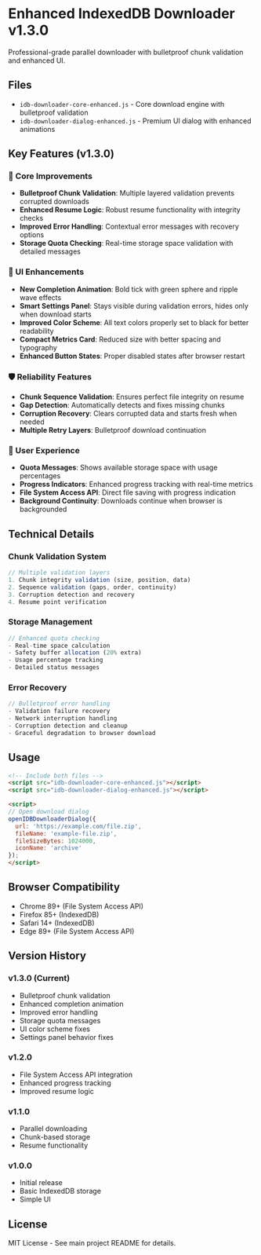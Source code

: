 # Enhanced IndexedDB Downloader v1.3.0

Professional-grade parallel downloader with bulletproof chunk validation and enhanced UI.

## Files

- `idb-downloader-core-enhanced.js` - Core download engine with bulletproof validation
- `idb-downloader-dialog-enhanced.js` - Premium UI dialog with enhanced animations

## Key Features (v1.3.0)

### 🔧 Core Improvements
- **Bulletproof Chunk Validation**: Multiple layered validation prevents corrupted downloads
- **Enhanced Resume Logic**: Robust resume functionality with integrity checks
- **Improved Error Handling**: Contextual error messages with recovery options
- **Storage Quota Checking**: Real-time storage space validation with detailed messages

### 🎨 UI Enhancements
- **New Completion Animation**: Bold tick with green sphere and ripple wave effects
- **Smart Settings Panel**: Stays visible during validation errors, hides only when download starts
- **Improved Color Scheme**: All text colors properly set to black for better readability
- **Compact Metrics Card**: Reduced size with better spacing and typography
- **Enhanced Button States**: Proper disabled states after browser restart

### 🛡️ Reliability Features
- **Chunk Sequence Validation**: Ensures perfect file integrity on resume
- **Gap Detection**: Automatically detects and fixes missing chunks
- **Corruption Recovery**: Clears corrupted data and starts fresh when needed
- **Multiple Retry Layers**: Bulletproof download continuation

### 📱 User Experience
- **Quota Messages**: Shows available storage space with usage percentages
- **Progress Indicators**: Enhanced progress tracking with real-time metrics
- **File System Access API**: Direct file saving with progress indication
- **Background Continuity**: Downloads continue when browser is backgrounded

## Technical Details

### Chunk Validation System
```javascript
// Multiple validation layers
1. Chunk integrity validation (size, position, data)
2. Sequence validation (gaps, order, continuity)
3. Corruption detection and recovery
4. Resume point verification
```

### Storage Management
```javascript
// Enhanced quota checking
- Real-time space calculation
- Safety buffer allocation (20% extra)
- Usage percentage tracking
- Detailed status messages
```

### Error Recovery
```javascript
// Bulletproof error handling
- Validation failure recovery
- Network interruption handling
- Corruption detection and cleanup
- Graceful degradation to browser download
```

## Usage

```html
<!-- Include both files -->
<script src="idb-downloader-core-enhanced.js"></script>
<script src="idb-downloader-dialog-enhanced.js"></script>

<script>
// Open download dialog
openIDBDownloaderDialog({
  url: 'https://example.com/file.zip',
  fileName: 'example-file.zip',
  fileSizeBytes: 1024000,
  iconName: 'archive'
});
</script>
```

## Browser Compatibility

- Chrome 89+ (File System Access API)
- Firefox 85+ (IndexedDB)
- Safari 14+ (IndexedDB)
- Edge 89+ (File System Access API)

## Version History

### v1.3.0 (Current)
- Bulletproof chunk validation
- Enhanced completion animation
- Improved error handling
- Storage quota messages
- UI color scheme fixes
- Settings panel behavior fixes

### v1.2.0
- File System Access API integration
- Enhanced progress tracking
- Improved resume logic

### v1.1.0
- Parallel downloading
- Chunk-based storage
- Resume functionality

### v1.0.0
- Initial release
- Basic IndexedDB storage
- Simple UI

## License

MIT License - See main project README for details.
